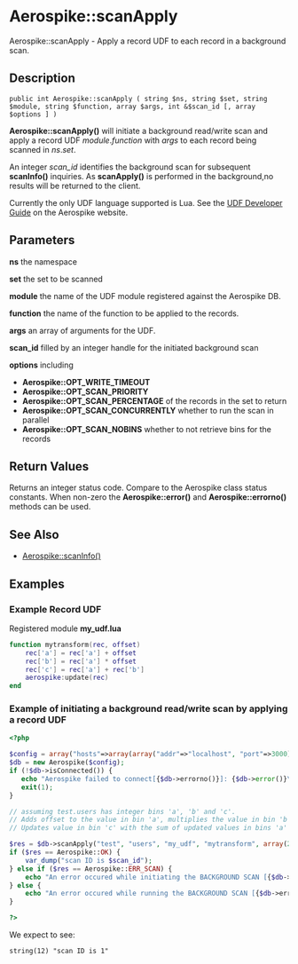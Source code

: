 
# Aerospike::scanApply

Aerospike::scanApply - Apply a record UDF to each record in a background scan.

## Description

```
public int Aerospike::scanApply ( string $ns, string $set, string $module, string $function, array $args, int &$scan_id [, array $options ] )
```

**Aerospike::scanApply()** will initiate a background read/write scan and apply a record UDF
*module*.*function* with *args* to each record being scanned in *ns*.*set*.

An integer *scan_id* identifies the background scan for subsequent **scanInfo()**
inquiries. As **scanApply()** is performed in the background,no results will be
returned to the client.

Currently the only UDF language supported is Lua.  See the
[UDF Developer Guide](http://www.aerospike.com/docs/udf/udf_guide.html) on the Aerospike website.

## Parameters

**ns** the namespace

**set** the set to be scanned

**module** the name of the UDF module registered against the Aerospike DB.

**function** the name of the function to be applied to the records.

**args** an array of arguments for the UDF.

**scan_id** filled by an integer handle for the initiated background scan

**options** including
- **Aerospike::OPT_WRITE_TIMEOUT**
- **Aerospike::OPT_SCAN_PRIORITY**
- **Aerospike::OPT_SCAN_PERCENTAGE** of the records in the set to return
- **Aerospike::OPT_SCAN_CONCURRENTLY** whether to run the scan in parallel
- **Aerospike::OPT_SCAN_NOBINS** whether to not retrieve bins for the records

## Return Values

Returns an integer status code.  Compare to the Aerospike class status
constants.  When non-zero the **Aerospike::error()** and
**Aerospike::errorno()** methods can be used.

## See Also

- [Aerospike::scanInfo()](aerospike_scaninfo.md)

## Examples

### Example Record UDF

Registered module **my_udf.lua**
```lua
function mytransform(rec, offset)
    rec['a'] = rec['a'] + offset
    rec['b'] = rec['a'] * offset
    rec['c'] = rec['a'] + rec['b']
    aerospike:update(rec)
end
```

### Example of initiating a background read/write scan by applying a record UDF

```php
<?php

$config = array("hosts"=>array(array("addr"=>"localhost", "port"=>3000)));
$db = new Aerospike($config);
if (!$db->isConnected()) {
   echo "Aerospike failed to connect[{$db->errorno()}]: {$db->error()}\n";
   exit(1);
}

// assuming test.users has integer bins 'a', 'b' and 'c'.
// Adds offset to the value in bin 'a', multiplies the value in bin 'b' by offset and
// Updates value in bin 'c' with the sum of updated values in bins 'a' and 'b'.

$res = $db->scanApply("test", "users", "my_udf", "mytransform", array(20), $scan_id);
if ($res == Aerospike::OK) {
    var_dump("scan ID is $scan_id");
} else if ($res == Aerospike::ERR_SCAN) {
    echo "An error occured while initiating the BACKGROUND SCAN [{$db->errorno()}] ".$db->error();
} else {
    echo "An error occured while running the BACKGROUND SCAN [{$db->errorno()}] ".$db->error();
}

?>
```

We expect to see:

```
string(12) "scan ID is 1"
```

